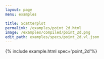 ```yaml
---
layout: page
menu: examples

title: Scatterplot
permalink: /examples/point_2d.html
image: /examples/compiled/point_2d.png
edit_path: examples/specs/point_2d.vl.json
---
```




{% include example.html spec='point_2d'%}
